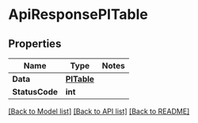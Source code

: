 # ApiResponsePITable

## Properties
Name | Type | Notes
------------ | ------------- | -------------
**Data** | **[**PITable**](../Model/PITable.md)**
**StatusCode** | **int**

[[Back to Model list]](../../README.md#documentation-for-models) [[Back to API list]](../../README.md#documentation-for-api-endpoints) [[Back to README]](../../README.md)
